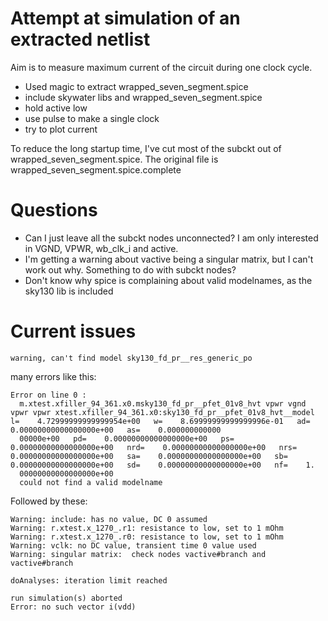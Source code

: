 # Attempt at simulation of an extracted netlist

Aim is to measure maximum current of the circuit during one clock cycle.

* Used magic to extract wrapped_seven_segment.spice
* include skywater libs and wrapped_seven_segment.spice
* hold active low
* use pulse to make a single clock 
* try to plot current

To reduce the long startup time, I've cut most of the subckt out of wrapped_seven_segment.spice. The original file is wrapped_seven_segment.spice.complete

# Questions

* Can I just leave all the subckt nodes unconnected? I am only interested in VGND, VPWR, wb_clk_i and active. 
* I'm getting a warning about vactive being a singular matrix, but I can't work out why. Something to do with subckt nodes?
* Don't know why spice is complaining about valid modelnames, as the sky130 lib is included

# Current issues

    warning, can't find model sky130_fd_pr__res_generic_po

many errors like this:

    Error on line 0 :
      m.xtest.xfiller_94_361.x0.msky130_fd_pr__pfet_01v8_hvt vpwr vgnd vpwr vpwr xtest.xfiller_94_361.x0:sky130_fd_pr__pfet_01v8_hvt__model l=    4.72999999999999954e+00   w=    8.69999999999999996e-01   ad=    0.00000000000000000e+00   as=    0.000000000000
      00000e+00   pd=    0.00000000000000000e+00   ps=    0.00000000000000000e+00   nrd=    0.00000000000000000e+00   nrs=    0.00000000000000000e+00   sa=    0.00000000000000000e+00   sb=    0.00000000000000000e+00   sd=    0.00000000000000000e+00   nf=    1.
      00000000000000000e+00
      could not find a valid modelname

Followed by these:

    Warning: include: has no value, DC 0 assumed                                                                                                                                                                                                                  
    Warning: r.xtest.x_1270_.r1: resistance to low, set to 1 mOhm
    Warning: r.xtest.x_1270_.r0: resistance to low, set to 1 mOhm
    Warning: vclk: no DC value, transient time 0 value used
    Warning: singular matrix:  check nodes vactive#branch and vactive#branch

    doAnalyses: iteration limit reached

    run simulation(s) aborted
    Error: no such vector i(vdd)
